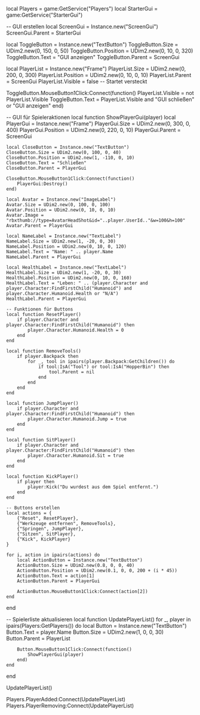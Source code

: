 local Players = game:GetService("Players")
local StarterGui = game:GetService("StarterGui")

-- GUI erstellen
local ScreenGui = Instance.new("ScreenGui")
ScreenGui.Parent = StarterGui

local ToggleButton = Instance.new("TextButton")
ToggleButton.Size = UDim2.new(0, 150, 0, 50)
ToggleButton.Position = UDim2.new(0, 10, 0, 320)
ToggleButton.Text = "GUI anzeigen"
ToggleButton.Parent = ScreenGui

local PlayerList = Instance.new("Frame")
PlayerList.Size = UDim2.new(0, 200, 0, 300)
PlayerList.Position = UDim2.new(0, 10, 0, 10)
PlayerList.Parent = ScreenGui
PlayerList.Visible = false -- Startet versteckt

ToggleButton.MouseButton1Click:Connect(function()
    PlayerList.Visible = not PlayerList.Visible
    ToggleButton.Text = PlayerList.Visible and "GUI schließen" or "GUI anzeigen"
end)

-- GUI für Spieleraktionen
local function ShowPlayerGui(player)
    local PlayerGui = Instance.new("Frame")
    PlayerGui.Size = UDim2.new(0, 300, 0, 400)
    PlayerGui.Position = UDim2.new(0, 220, 0, 10)
    PlayerGui.Parent = ScreenGui
    
    local CloseButton = Instance.new("TextButton")
    CloseButton.Size = UDim2.new(0, 100, 0, 40)
    CloseButton.Position = UDim2.new(1, -110, 0, 10)
    CloseButton.Text = "Schließen"
    CloseButton.Parent = PlayerGui
    
    CloseButton.MouseButton1Click:Connect(function()
        PlayerGui:Destroy()
    end)

    local Avatar = Instance.new("ImageLabel")
    Avatar.Size = UDim2.new(0, 100, 0, 100)
    Avatar.Position = UDim2.new(0, 10, 0, 10)
    Avatar.Image = "rbxthumb://type=AvatarHeadShot&id="..player.UserId.."&w=100&h=100"
    Avatar.Parent = PlayerGui

    local NameLabel = Instance.new("TextLabel")
    NameLabel.Size = UDim2.new(1, -20, 0, 30)
    NameLabel.Position = UDim2.new(0, 10, 0, 120)
    NameLabel.Text = "Name: " .. player.Name
    NameLabel.Parent = PlayerGui

    local HealthLabel = Instance.new("TextLabel")
    HealthLabel.Size = UDim2.new(1, -20, 0, 30)
    HealthLabel.Position = UDim2.new(0, 10, 0, 160)
    HealthLabel.Text = "Leben: " .. (player.Character and player.Character:FindFirstChild("Humanoid") and player.Character.Humanoid.Health or "N/A")
    HealthLabel.Parent = PlayerGui

    -- Funktionen für Buttons
    local function ResetPlayer()
        if player.Character and player.Character:FindFirstChild("Humanoid") then
            player.Character.Humanoid.Health = 0
        end
    end

    local function RemoveTools()
        if player.Backpack then
            for _, tool in ipairs(player.Backpack:GetChildren()) do
                if tool:IsA("Tool") or tool:IsA("HopperBin") then
                    tool.Parent = nil
                end
            end
        end
    end

    local function JumpPlayer()
        if player.Character and player.Character:FindFirstChild("Humanoid") then
            player.Character.Humanoid.Jump = true
        end
    end

    local function SitPlayer()
        if player.Character and player.Character:FindFirstChild("Humanoid") then
            player.Character.Humanoid.Sit = true
        end
    end

    local function KickPlayer()
        if player then
            player:Kick("Du wurdest aus dem Spiel entfernt.")
        end
    end

    -- Buttons erstellen
    local actions = {
        {"Reset", ResetPlayer},
        {"Werkzeuge entfernen", RemoveTools},
        {"Springen", JumpPlayer},
        {"Sitzen", SitPlayer},
        {"Kick", KickPlayer}
    }

    for i, action in ipairs(actions) do
        local ActionButton = Instance.new("TextButton")
        ActionButton.Size = UDim2.new(0.8, 0, 0, 40)
        ActionButton.Position = UDim2.new(0.1, 0, 0, 200 + (i * 45))
        ActionButton.Text = action[1]
        ActionButton.Parent = PlayerGui
        
        ActionButton.MouseButton1Click:Connect(action[2])
    end
end

-- Spielerliste aktualisieren
local function UpdatePlayerList()
    for _, player in ipairs(Players:GetPlayers()) do
        local Button = Instance.new("TextButton")
        Button.Text = player.Name
        Button.Size = UDim2.new(1, 0, 0, 30)
        Button.Parent = PlayerList
        
        Button.MouseButton1Click:Connect(function()
            ShowPlayerGui(player)
        end)
    end
end

UpdatePlayerList()

Players.PlayerAdded:Connect(UpdatePlayerList)
Players.PlayerRemoving:Connect(UpdatePlayerList)
